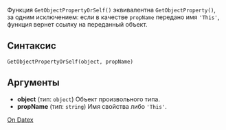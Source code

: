 Функция `GetObjectPropertyOrSelf()` эквивалентна `GetObjectProperty()`, за одним исключением: если в качестве `propName` передано имя `'This'`, функция вернет ссылку на переданный объект.

## Синтаксис
``` GetObjectPropertyOrSelf(object, propName) ```

## Аргументы
- **object** (тип: `object`)
	Объект произвольного типа.
- **propName** (тип: `string`)
	Имя свойства либо `'This'`.

[On Datex](http://docs.datex.ru/article.htm?id=5791375928854454957)
